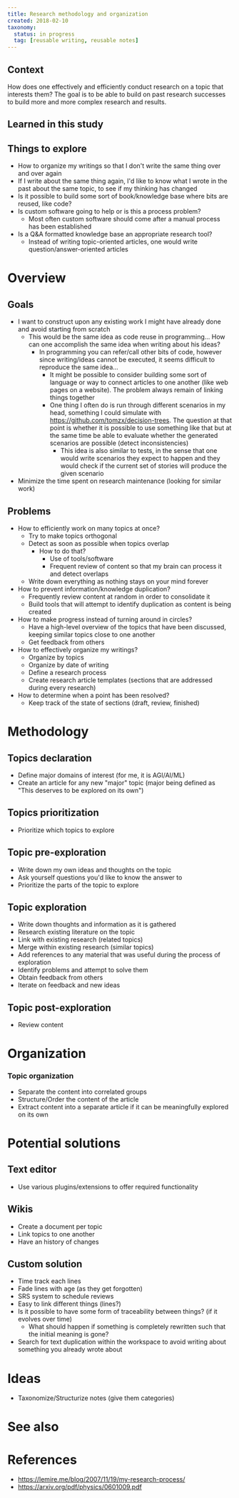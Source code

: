 ```yaml
---
title: Research methodology and organization
created: 2018-02-10
taxonomy:
  status: in progress
  tag: [reusable writing, reusable notes]
---
```


## Context
How does one effectively and efficiently conduct research on a topic that interests them? The goal is to be able to build on past research successes to build more and more complex research and results.

## Learned in this study

## Things to explore
* How to organize my writings so that I don't write the same thing over and over again
* If I write about the same thing again, I'd like to know what I wrote in the past about the same topic, to see if my thinking has changed
* Is it possible to build some sort of book/knowledge base where bits are reused, like code?
* Is custom software going to help or is this a process problem?
	* Most often custom software should come after a manual process has been established
* Is a Q&A formatted knowledge base an appropriate research tool?
	* Instead of writing topic-oriented articles, one would write question/answer-oriented articles

# Overview
## Goals
* I want to construct upon any existing work I might have already done and avoid starting from scratch
	* This would be the same idea as code reuse in programming... How can one accomplish the same idea when writing about his ideas?
		* In programming you can refer/call other bits of code, however since writing/ideas cannot be executed, it seems difficult to reproduce the same idea...
			* It might be possible to consider building some sort of language or way to connect articles to one another (like web pages on a website). The problem always remain of linking things together
			* One thing I often do is run through different scenarios in my head, something I could simulate with https://github.com/tomzx/decision-trees. The question at that point is whether it is possible to use something like that but at the same time be able to evaluate whether the generated scenarios are possible (detect inconsistencies)
				* This idea is also similar to tests, in the sense that one would write scenarios they expect to happen and they would check if the current set of stories will produce the given scenario
* Minimize the time spent on research maintenance (looking for similar work)

## Problems
* How to efficiently work on many topics at once?
	* Try to make topics orthogonal
	* Detect as soon as possible when topics overlap
		* How to do that?
			* Use of tools/software
			* Frequent review of content so that my brain can process it and detect overlaps
	* Write down everything as nothing stays on your mind forever
* How to prevent information/knowledge duplication?
	* Frequently review content at random in order to consolidate it
	* Build tools that will attempt to identify duplication as content is being created
* How to make progress instead of turning around in circles?
	* Have a high-level overview of the topics that have been discussed, keeping similar topics close to one another
	* Get feedback from others
* How to effectively organize my writings?
	* Organize by topics
	* Organize by date of writing
	* Define a research process
	* Create research article templates (sections that are addressed during every research)
* How to determine when a point has been resolved?
	* Keep track of the state of sections (draft, review, finished)

# Methodology
## Topics declaration
* Define major domains of interest (for me, it is AGI/AI/ML)
* Create an article for any new "major" topic (major being defined as "This deserves to be explored on its own")

## Topics prioritization
* Prioritize which topics to explore

## Topic pre-exploration
* Write down my own ideas and thoughts on the topic
* Ask yourself questions you'd like to know the answer to
* Prioritize the parts of the topic to explore

## Topic exploration
* Write down thoughts and information as it is gathered
* Research existing literature on the topic
* Link with existing research (related topics)
* Merge within existing research (similar topics)
* Add references to any material that was useful during the process of exploration
* Identify problems and attempt to solve them
* Obtain feedback from others
* Iterate on feedback and new ideas

## Topic post-exploration
* Review content

# Organization
### Topic organization
* Separate the content into correlated groups
* Structure/Order the content of the article
* Extract content into a separate article if it can be meaningfully explored on its own

# Potential solutions
## Text editor
* Use various plugins/extensions to offer required functionality

## Wikis
* Create a document per topic
* Link topics to one another
* Have an history of changes

## Custom solution
* Time track each lines
* Fade lines with age (as they get forgotten)
* SRS system to schedule reviews
* Easy to link different things (lines?)
* Is it possible to have some form of traceability between things? (if it evolves over time)
	* What should happen if something is completely rewritten such that the initial meaning is gone?
* Search for text duplication within the workspace to avoid writing about something you already wrote about

# Ideas
* Taxonomize/Structurize notes (give them categories)

# See also

# References
* https://lemire.me/blog/2007/11/19/my-research-process/
* https://arxiv.org/pdf/physics/0601009.pdf
